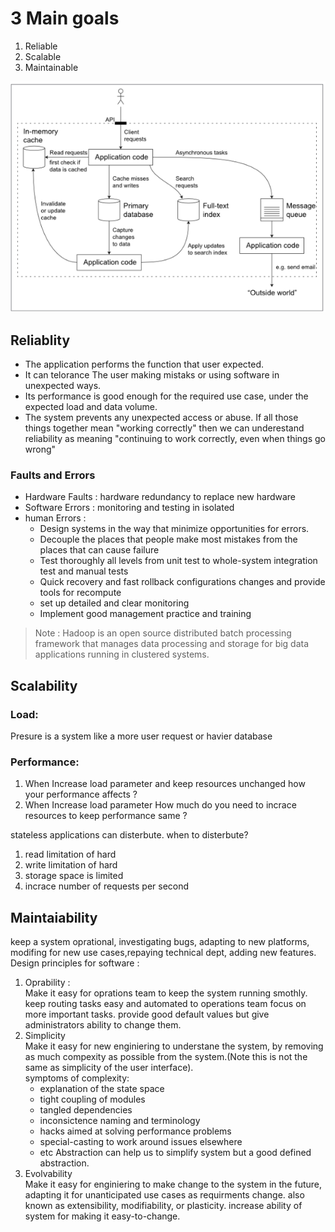 # 3 Main goals
1. Reliable
2. Scalable
3. Maintainable

![a data intensive Architecture](adataintensiveArchitecture.png)
## Reliablity
* The application performs the function that user expected.
* It can telorance The user making mistaks or using software in unexpected ways.
* Its performance is good enough for the required use case, under the expected load and data volume.
* The system prevents any unexpected access or abuse.
If all those things together mean "working correctly" then we can underestand reliability as meaning "continuing to work correctly, even when things go wrong"

### Faults and Errors 
* Hardware Faults : hardware redundancy to replace new hardware 
* Software Errors : monitoring and testing in isolated 
* human Errors :
   * Design systems in the way that minimize opportunities for errors.
   * Decouple the places that people make most mistakes from the places that can cause failure
   * Test thoroughly all levels from unit test to whole-system integration test and manual tests
   * Quick recovery and fast rollback configurations changes and provide tools for recompute 
   * set up detailed and clear monitoring
   * Implement good management practice and training

> Note : Hadoop is an open source distributed batch processing framework that manages data processing and storage for big data applications running in clustered systems.

## Scalability
### Load:
Presure is a system like a more user request or havier database
### Performance:
1. When Increase load parameter and keep resources unchanged how your performance affects ?
2. When Increase load parameter How much do you need to incrace resources to keep performance same ?

stateless applications can disterbute.
when to disterbute?
1. read limitation of hard
2. write limitation of hard
3. storage space is limited
4. incrace number of requests per second

## Maintaiability
keep a system oprational, investigating bugs, adapting to new platforms, modifing for new use cases,repaying technical dept, adding new features.  
Design principles for software :
1. Oprability :  
Make it easy for oprations team to keep the system running smothly.
keep routing tasks easy and automated to operations team focus on more important tasks.
provide good default values but give administrators ability to change them.
2. Simplicity  
Make it easy for new enginiering to understane the system, by removing as much compexity as possible from the system.(Note this is not the same as simplicity of the user interface).  
symptoms of complexity:
   * explanation of the state space
   * tight coupling of modules 
   * tangled dependencies
   * inconsictence naming and terminology
   * hacks aimed at solving performance problems
   * special-casting to work around issues elsewhere
   * etc
Abstraction can help us to simplify system but a good defined abstraction.
3. Evolvability  
Make it easy for enginiering to make change to the system in the future, adapting it for unanticipated use cases as requirments change. also known as extensibility, modifiability, or plasticity.
increase ability of system for making it easy-to-change.

